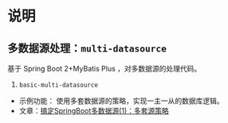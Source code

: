 # 说明

## 多数据源处理：`multi-datasource`

基于 Spring Boot 2+MyBatis Plus ，对多数据源的处理代码。

1. `basic-multi-datasource`

- 示例功能： 使用多套数据源的策略，实现一主一从的数据库逻辑。
- 文章：[搞定SpringBoot多数据源(1)：多套源策略](https://mianshenglee.github.io/2020/01/13/multi-datasource-1.html)
